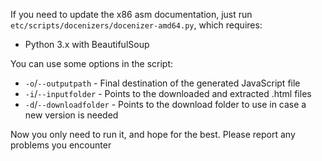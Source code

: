 If you need to update the x86 asm documentation, just run `etc/scripts/docenizers/docenizer-amd64.py`, which requires:

- Python 3.x with BeautifulSoup

You can use some options in the script:

- `-o`/`--outputpath` - Final destination of the generated JavaScript file
- `-i`/`--inputfolder` - Points to the downloaded and extracted .html files
- `-d`/`--downloadfolder` - Points to the download folder to use in case a new version is needed

Now you only need to run it, and hope for the best. Please report any problems you encounter
